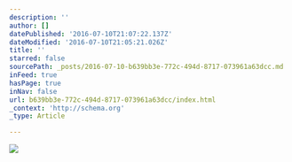 ```yaml
---
description: ''
author: []
datePublished: '2016-07-10T21:07:22.137Z'
dateModified: '2016-07-10T21:05:21.026Z'
title: ''
starred: false
sourcePath: _posts/2016-07-10-b639bb3e-772c-494d-8717-073961a63dcc.md
inFeed: true
hasPage: true
inNav: false
url: b639bb3e-772c-494d-8717-073961a63dcc/index.html
_context: 'http://schema.org'
_type: Article

---
```

![](https://the-grid-user-content.s3-us-west-2.amazonaws.com/4eec2c85-13ed-41df-880e-1da3d4eed1f3.jpg)